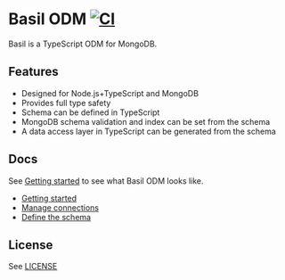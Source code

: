 # Basil ODM [![CI](https://github.com/anatoo/basil-odm/actions/workflows/ci.yaml/badge.svg?branch=main)](https://github.com/anatoo/basil-odm/actions/workflows/ci.yaml)

Basil is a TypeScript ODM for MongoDB.

## Features

 - Designed for Node.js+TypeScript and MongoDB
 - Provides full type safety
 - Schema can be defined in TypeScript
 - MongoDB schema validation and index can be set from the schema
 - A data access layer in TypeScript can be generated from the schema

## Docs

See [Getting started](./docs/00_getting_started.md) to see what Basil ODM looks like.

 - [Getting started](./docs/00_getting_started.md)
 - [Manage connections](./docs/01_connection.md)
 - [Define the schema](./docs/02_schema.md)

## License

 See [LICENSE](./LICENSE)
